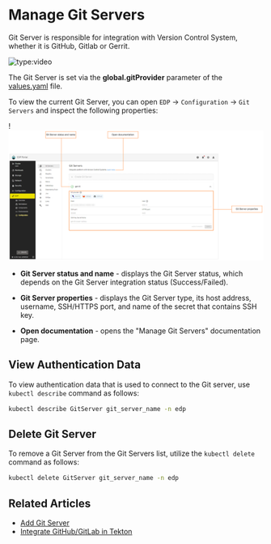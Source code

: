 # Manage Git Servers

Git Server is responsible for integration with Version Control System, whether it is GitHub, Gitlab or Gerrit.

![type:video](https://www.youtube.com/embed/pzheGwBLZvU)

The Git Server is set via the **global.gitProvider** parameter of the [values.yaml](https://github.com/epam/edp-install/blob/release/3.5/deploy-templates/values.yaml#L14) file.

To view the current Git Server, you can open `EDP` -> `Configuration` -> `Git Servers` and inspect the following properties:

!![Git Server menu](../assets/user-guide/edp-portal-git-server-overview.png "Git Server menu")

* **Git Server status and name** - displays the Git Server status, which depends on the Git Server integration status (Success/Failed).

* **Git Server properties** - displays the Git Server type, its host address, username, SSH/HTTPS port, and name of the secret that contains SSH key.

* **Open documentation** - opens the "Manage Git Servers" documentation page.

## View Authentication Data

To view authentication data that is used to connect to the Git server, use `kubectl describe` command as follows:

  ```bash
  kubectl describe GitServer git_server_name -n edp
  ```

## Delete Git Server

To remove a Git Server from the Git Servers list, utilize the `kubectl delete` command as follows:

  ```bash
  kubectl delete GitServer git_server_name -n edp
  ```

## Related Articles

* [Add Git Server](../user-guide/add-git-server.md)
* [Integrate GitHub/GitLab in Tekton](../operator-guide/import-strategy-tekton.md)